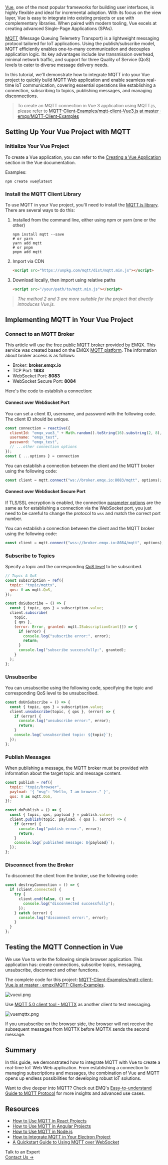 [Vue](https://vuejs.org/), one of the most popular frameworks for building user interfaces, is highly flexible and ideal for incremental adoption. With its focus on the view layer, Vue is easy to integrate into existing projects or use with complementary libraries. When paired with modern tooling, Vue excels at creating advanced Single-Page Applications (SPAs).

[MQTT](https://www.emqx.com/en/blog/the-easiest-guide-to-getting-started-with-mqtt) (Message Queuing Telemetry Transport) is a lightweight messaging protocol tailored for IoT applications. Using the publish/subscribe model, MQTT efficiently enables one-to-many communication and decouples application logic. Its key advantages include low transmission overhead, minimal network traffic, and support for three Quality of Service (QoS) levels to cater to diverse message delivery needs. 

In this tutorial, we’ll demonstrate how to integrate MQTT into your Vue project to quickly build MQTT Web application and enable seamless real-time IoT communication, covering essential operations like establishing a connection, subscribing to topics, publishing messages, and managing disconnections.

> To create an MQTT connection in Vue 3 application using MQTT.js, please refer to [MQTT-Client-Examples/mqtt-client-Vue3.js at master · emqx/MQTT-Client-Examples](https://github.com/emqx/MQTT-Client-Examples/tree/master/mqtt-client-Vue3.js) 

## Setting Up Your Vue Project with MQTT

### Initialize Your Vue Project

To create a Vue application, you can refer to the [Creating a Vue Application](https://vuejs.org/guide/quick-start.html#creating-a-vue-application) section in the Vue documentation.

Examples:

```shell
npm create vue@latest
```

### Install the MQTT Client Library

To use MQTT in your Vue project, you'll need to install the [MQTT.js library](https://github.com/mqttjs/MQTT.js). There are several ways to do this:

1. Installed from the command line, either using npm or yarn (one or the other)

   ```shell
   npm install mqtt --save
   # or yarn
   yarn add mqtt
   # or pnpm
   pnpm add mqtt
   ```

2. Import via CDN

   ```html
   <script src="https://unpkg.com/mqtt/dist/mqtt.min.js"></script>
   ```

3. Download locally, then import using relative paths

   ```html
   <script src="/your/path/to/mqtt.min.js"></script>
   ```

> *The method 2 and 3 are more suitable for the project that directly introduces Vue.js.*

## Implementing MQTT in Your Vue Project

### Connect to an MQTT Broker

This article will use the [free public MQTT broker](https://www.emqx.com/en/mqtt/public-mqtt5-broker) provided by EMQX. This service was created based on the EMQX [MQTT platform](https://www.emqx.com/en/cloud). The information about broker access is as follows:

- Broker: **broker.emqx.io**
- TCP Port: **1883**
- WebSocket Port: **8083**
- WebSocket Secure Port: **8084**

Here's the code to establish a connection:

#### Connect over WebSocket Port

You can set a client ID, username, and password with the following code. The client ID should be unique.

```javascript
const connection = reactive({
  clientId: "emqx_vue3_" + Math.random().toString(16).substring(2, 8),
  username: "emqx_test",
  password: "emqx_test",
  // ...other connection options
});
const { ...options } = connection
```

You can establish a connection between the client and the MQTT broker using the following code:

```javascript
const client = mqtt.connect("ws://broker.emqx.io:8083/mqtt", options);
```

#### Connect over WebSocket Secure Port

If TLS/SSL encryption is enabled, the connection [parameter options](https://github.com/mqttjs/MQTT.js#mqttclientstreambuilder-options) are the same as for establishing a connection via the WebSocket port, you just need to be careful to change the protocol to `wss` and match the correct port number.

You can establish a connection between the client and the MQTT broker using the following code:

```javascript
const client = mqtt.connect("wss://broker.emqx.io:8084/mqtt", options);
```

### Subscribe to Topics

Specify a topic and the corresponding [QoS level](https://www.emqx.com/en/blog/introduction-to-mqtt-qos) to be subscribed.

```javascript
// Topic & QoS
const subscription = ref({
  topic: "topic/mqttx",
  qos: 0 as mqtt.QoS,
});

const doSubscribe = () => {
  const { topic, qos } = subscription.value;
  client.subscribe(
    topic,
    { qos },
    (error: Error, granted: mqtt.ISubscriptionGrant[]) => {
      if (error) {
        console.log("subscribe error:", error);
        return;
      }
      console.log("subscribe successfully:", granted);
    }
  );
};
```

### Unsubscribe

You can unsubscribe using the following code, specifying the topic and corresponding QoS level to be unsubscribed.

```javascript
const doUnSubscribe = () => {
  const { topic, qos } = subscription.value;
  client.unsubscribe(topic, { qos }, (error) => {
    if (error) {
      console.log("unsubscribe error:", error);
      return;
    }
    console.log(`unsubscribed topic: ${topic}`);
  });
};
```

### Publish Messages

When publishing a message, the MQTT broker must be provided with information about the target topic and message content.

```javascript
const publish = ref({
  topic: "topic/browser",
  payload: '{ "msg": "Hello, I am browser." }',
  qos: 0 as mqtt.QoS,
});

const doPublish = () => {
  const { topic, qos, payload } = publish.value;
  client.publish(topic, payload, { qos }, (error) => {
    if (error) {
      console.log("publish error:", error);
      return;
    }
    console.log(`published message: ${payload}`);
  });
};
```

### Disconnect from the Broker

To disconnect the client from the broker, use the following code:

```javascript
const destroyConnection = () => {
  if (client.connected) {
    try {
      client.end(false, () => {
        console.log("disconnected successfully");
      });
    } catch (error) {
      console.log("disconnect error:", error);
    }
  }
};
```

## Testing the MQTT Connection in Vue

We use Vue to write the following simple browser application. This application has: create connections, subscribe topics, messaging, unsubscribe, disconnect and other functions.

The complete code for this project: [MQTT-Client-Examples/mqtt-client-Vue.js at master · emqx/MQTT-Client-Examples](https://github.com/emqx/MQTT-Client-Examples/tree/master/mqtt-client-Vue.js).

![vueui.png](https://assets.emqx.com/images/b6563b0eb66eb51a2a02776889016a18.png)

Use [MQTT 5.0 client tool - MQTTX](https://mqttx.app/) as another client to test messaging.

![vuemqttx.png](https://assets.emqx.com/images/2013cbab1bdffcae69b817bfebb4a33f.png)

If you unsubscribe on the browser side, the browser will not receive the subsequent messages from MQTTX before MQTTX sends the second message.

## Summary

In this guide, we demonstrated how to integrate MQTT with Vue to create a real-time IoT Web Web application. From establishing a connection to managing subscriptions and messages, the combination of Vue and MQTT opens up endless possibilities for developing robust IoT solutions.

Want to dive deeper into MQTT? Check out EMQ's [Easy-to-understand Guide to MQTT Protocol](https://www.emqx.com/en/mqtt-guide) for more insights and advanced use cases.

## Resources

- [How to Use MQTT in React Projects](https://www.emqx.com/en/blog/how-to-use-mqtt-in-react)
- [How to Use MQTT in Angular Projects](https://www.emqx.com/en/blog/how-to-use-mqtt-in-angular)
- [How to Use MQTT in Node.js](https://www.emqx.com/en/blog/how-to-use-mqtt-in-nodejs)
- [How to Integrate MQTT in Your Electron Project](https://www.emqx.com/en/blog/how-to-use-mqtt-in-electron)
- [A Quickstart Guide to Using MQTT over WebSocket](https://www.emqx.com/en/blog/connect-to-mqtt-broker-with-websocket)



<section class="promotion">
    <div>
        Talk to an Expert
    </div>
    <a href="https://www.emqx.com/en/contact?product=solutions" class="button is-gradient">Contact Us →</a>
</section>

